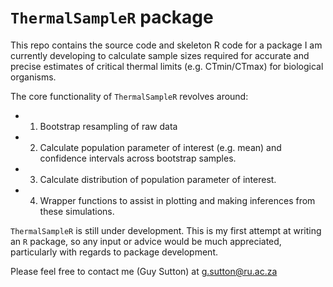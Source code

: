 # `ThermalSampleR` package

This repo contains the source code and skeleton R code for a package I am currently developing to calculate sample sizes required for accurate and precise estimates of critical thermal limits (e.g. CTmin/CTmax) for biological organisms. 

The core functionality of `ThermalSampleR` revolves around:
- 1. Bootstrap resampling of raw data 
- 2. Calculate population parameter of interest (e.g. mean) and confidence intervals across bootstrap samples.
- 3. Calculate distribution of population parameter of interest. 
- 4. Wrapper functions to assist in plotting and making inferences from these simulations. 

`ThermalSampleR` is still under development. This is my first attempt at writing an `R` package, so any input or advice would be much appreciated, particularly with regards to package development. 

Please feel free to contact me (Guy Sutton) at g.sutton@ru.ac.za 


